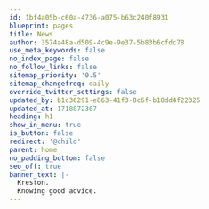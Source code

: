```yaml
---
id: 1bf4a05b-c60a-4736-a075-b63c240f8931
blueprint: pages
title: News
author: 3574a48a-d509-4c9e-9e37-5b83b6cfdc78
use_meta_keywords: false
no_index_page: false
no_follow_links: false
sitemap_priority: '0.5'
sitemap_changefreq: daily
override_twitter_settings: false
updated_by: b1c36291-e863-41f3-8c6f-b18dd4f22325
updated_at: 1718872307
heading: h1
show_in_menu: true
is_button: false
redirect: '@child'
parent: home
no_padding_bottom: false
seo_off: true
banner_text: |-
  Kreston.
  Knowing good advice.
---
```

